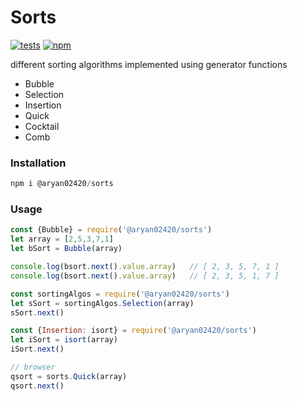 # Sorts
[![tests][tests-shield]][tests-url]
[![npm][npm-shield]][npm-url]

different sorting algorithms implemented using generator functions

 - Bubble
 - Selection
 - Insertion
 - Quick
 - Cocktail
 - Comb

### Installation

```js
npm i @aryan02420/sorts
```

### Usage

```js
const {Bubble} = require('@aryan02420/sorts')
let array = [2,5,3,7,1]
let bSort = Bubble(array)

console.log(bsort.next().value.array)   // [ 2, 3, 5, 7, 1 ]
console.log(bsort.next().value.array)   // [ 2, 3, 5, 1, 7 ]
```

```js
const sortingAlgos = require('@aryan02420/sorts')
let sSort = sortingAlgos.Selection(array)
sSort.next()
```

```js
const {Insertion: isort} = require('@aryan02420/sorts')
let iSort = isort(array)
iSort.next()
```

```js
// browser
qsort = sorts.Quick(array)
qsort.next()
```

[tests-shield]: https://img.shields.io/github/workflow/status/aryan02420/Sorts/tests?label=tests
[tests-url]: https://github.com/aryan02420/sorts/actions/workflows/test-runner.yml
[npm-shield]: https://img.shields.io/npm/v/@aryan02420/sorts
[npm-url]: https://www.npmjs.com/package/@aryan02420/sorts
